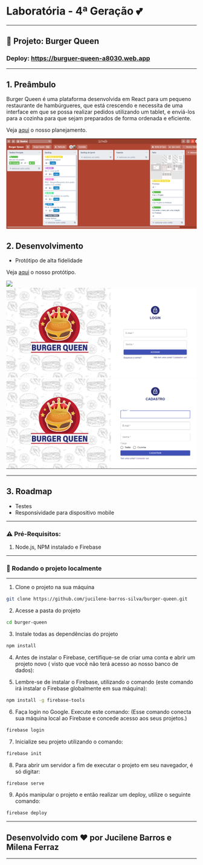 # Laboratória - 4ª Geração :two_hearts: 

****
## :hamburger: Projeto: Burger Queen
### Deploy: https://burguer-queen-a8030.web.app
***
## 1. Preâmbulo
Burger Queen é uma plataforma desenvolvida em React para um pequeno restaurante de hambúrgueres, que está crescendo e necessita de uma interface em que se possa realizar pedidos utilizando um tablet, e enviá-los para a cozinha para que sejam preparados de forma ordenada e eficiente.


Veja [aqui](https://trello.com/b/R7md1QCe/burger-queen)  o nosso planejamento.

![](src/img/planejamento.png)


## 2. Desenvolvimento 
- Protótipo de alta fidelidade 

Veja [aqui](https://www.figma.com/file/djjVXuYU2FygYzmoKMdlEF/Burger-Queen) o nosso protótipo.

![](src/Burger_Queen.png)
![](src/img/login.png)
![](src/img/cadastro.png)


****
## 3. Roadmap
- Testes
- Responsividade para dispositivo mobile

****

### :warning: Pré-Requisitos:

1. Node.js, NPM instalado e Firebase
****

### 🚀 Rodando o projeto localmente

****


1. Clone o projeto na sua máquina

```sh
git clone https://github.com/jucilene-barros-silva/burger-queen.git
```

2. Acesse a pasta do projeto
 
```sh
cd burger-queen
```

3. Instale todas as dependências do projeto

```sh
npm install
```

4. Antes de instalar o Firebase, certifique-se de criar uma conta e abrir um projeto novo ( visto que você não terá acesso ao nosso banco de dados):

5. Lembre-se de instalar o Firebase, utilizando o comando (este comando irá instalar o Firebase globalmente em sua máquina):

```sh
npm install -g firebase-tools
```

6. Faça login no Google. Execute este comando: (Esse comando conecta sua máquina local ao Firebase e concede acesso aos seus projetos.)

```sh
firebase login
```

7. Inicialize seu projeto utilizando o comando:

```sh
firebase init
```

8. Para abrir um servidor a fim de executar o projeto em seu navegador, é só digitar:

```sh
firebase serve
```

9. Após manipular o projeto e então realizar um deploy, utilize o seguinte comando:

```sh
firebase deploy
```

---------------------------------------------------
## Desenvolvido com :heart: por Jucilene Barros e Milena Ferraz
---------------------------------------------------